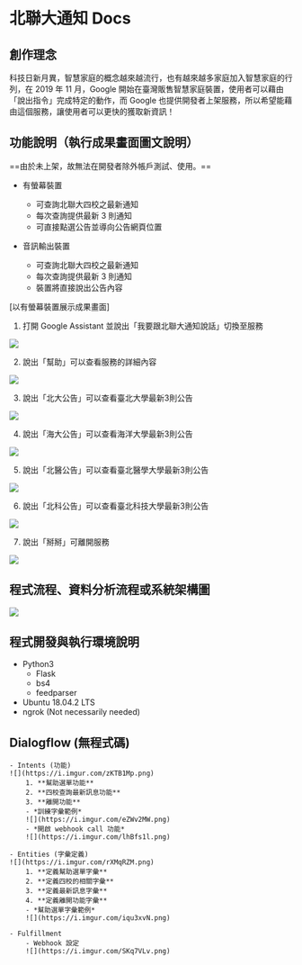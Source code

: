 北聯大通知 Docs
===

## 創作理念

科技日新月異，智慧家庭的概念越來越流行，也有越來越多家庭加入智慧家庭的行列，在 2019 年 11 月，Google 開始在臺灣販售智慧家庭裝置，使用者可以藉由「說出指令」完成特定的動作，而 Google 也提供開發者上架服務，所以希望能藉由這個服務，讓使用者可以更快的獲取新資訊！

## 功能說明（執行成果畫面圖文說明）

==由於未上架，故無法在開發者除外帳戶測試、使用。==

- 有螢幕裝置
    - 可查詢北聯大四校之最新通知
    - 每次查詢提供最新 3 則通知
    - 可直接點選公告並導向公告網頁位置

- 音訊輸出裝置
    - 可查詢北聯大四校之最新通知
    - 每次查詢提供最新 3 則通知
    - 裝置將直接說出公告內容

[以有螢幕裝置展示成果畫面]

1. 打開 Google Assistant 並說出「我要跟北聯大通知說話」切換至服務

![](https://i.imgur.com/olpgYZz.png)

2. 說出「幫助」可以查看服務的詳細內容

![](https://i.imgur.com/bSyXWH6.png)

3. 說出「北大公告」可以查看臺北大學最新3則公告

![](https://i.imgur.com/VF8zsJf.png)

4. 說出「海大公告」可以查看海洋大學最新3則公告

![](https://i.imgur.com/kxSP9E2.png)

5. 說出「北醫公告」可以查看臺北醫學大學最新3則公告

![](https://i.imgur.com/lqhNFV9.png)

6. 說出「北科公告」可以查看臺北科技大學最新3則公告

![](https://i.imgur.com/l4cRSw7.png)

7. 說出「掰掰」可離開服務

![](https://i.imgur.com/92RXPc1.png)

## 程式流程、資料分析流程或系統架構圖

![](https://i.imgur.com/LR2zovR.png)

## 程式開發與執行環境說明

- Python3
    - Flask
    - bs4
    - feedparser
- Ubuntu 18.04.2 LTS
- ngrok (Not necessarily needed)

## Dialogflow (無程式碼)
    - Intents (功能)
    ![](https://i.imgur.com/zKTB1Mp.png)
        1. **幫助選單功能**
        2. **四校查詢最新訊息功能**
        3. **離開功能**
        - *訓練字彙範例*
        ![](https://i.imgur.com/eZWv2MW.png)
        - *開啟 webhook call 功能*
        ![](https://i.imgur.com/lhBfs1l.png)

    - Entities (字彙定義)
    ![](https://i.imgur.com/rXMqRZM.png)
        1. **定義幫助選單字彙**
        2. **定義四校的相關字彙**
        3. **定義最新訊息字彙**
        4. **定義離開功能字彙**
        - *幫助選單字彙範例*
        ![](https://i.imgur.com/iqu3xvN.png)
        
    - Fulfillment
        - Webhook 設定
        ![](https://i.imgur.com/SKq7VLv.png)
